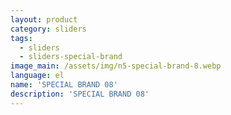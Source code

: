 ```yaml
---
layout: product
category: sliders
tags:
  - sliders
  - sliders-special-brand
image_main: /assets/img/n5-special-brand-8.webp
language: el
name: 'SPECIAL BRAND 08'
description: 'SPECIAL BRAND 08'
---
```

